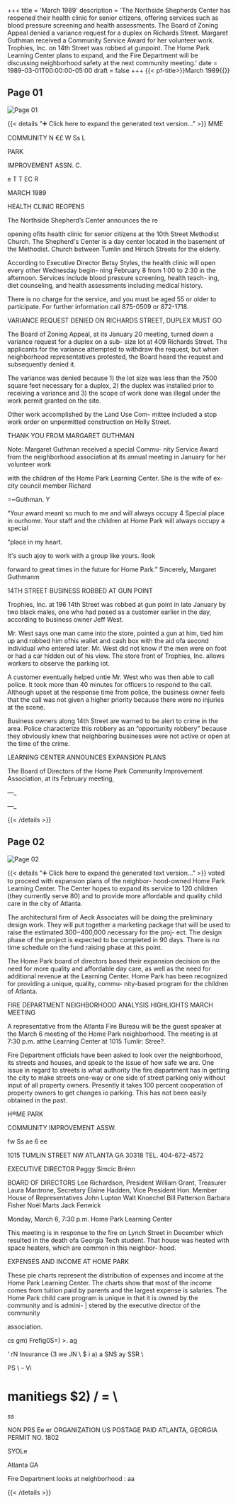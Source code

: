+++
title = 'March 1989'
description = 'The Northside Shepherds Center has reopened their health clinic for senior citizens, offering services such as blood pressure screening and health assessments. The Board of Zoning Appeal denied a variance request for a duplex on Richards Street. Margaret Guthman received a Community Service Award for her volunteer work. Trophies, Inc. on 14th Street was robbed at gunpoint. The Home Park Learning Center plans to expand, and the Fire Department will be discussing neighborhood safety at the next community meeting.'
date = 1989-03-01T00:00:00-05:00
draft = false
+++
{{< pf-title>}}March 1989{{</pf-title>}}


## Page 01

![Page 01](/hpcia-newsletter-archive/1989-03_01.jpg)

{{< details "➕ Click here to expand the generated text version..." >}}
MME

COMMUNITY
N €£ W Ss L

PARK

IMPROVEMENT ASSN. C.

e T T EC R

MARCH 1989

HEALTH CLINIC REOPENS

The Northside Shepherd’s Center announces the re

opening ofits health clinic for senior citizens at the 10th
Street Methodist Church. The Shepherd's Center is a
day center located in the basement of the Methodist.
Church between Tumlin and Hirsch Streets for the
elderly.

According to Executive Director Betsy Styles, the
health clinic will open every other Wednesday begin-
ning February 8 from 1:00 to 2:30 in the afternoon.
Services include blood pressure screening, health teach-
ing, diet counseling, and health assessments including
medical history.

There is no charge for the service, and you must be
aged 55 or older to participate. For further information
call 875-0509 or 872-1718.

VARIANCE REQUEST DENIED ON
RICHARDS STREET, DUPLEX MUST GO

The Board of Zoning Appeal, at its January 20 meeting,
turned down a variance request for a duplex on a sub-
size lot at 409 Richards Street. The applicants for the
variance attempted to withdraw the request, but when
neighborhood representatives protested, the Board
heard the request and subsequently denied it.

The variance was denied because 1) the Iot size
was less than the 7500 square feet necessary for a
duplex, 2) the duplex was installed prior to receiving a
variance and 3) the scope of work done was illegal
under the work permit granted on the site.

Other work accomplished by the Land Use Com-
mittee included a stop work order on unpermitted
construction on Holly Street.

THANK YOU FROM
MARGARET GUTHMAN

Note: Margaret Guthman received a special Commu-
nity Service Award from the neighborhood association
at its annual meeting in January for her volunteer work

with the children of the Home Park Learning Center.
She is the wife of ex-city council member Richard

=~Guthman. Y

“Your award meant so much to me and will always
occupy 4 Special place in ourhome. Your staff and the
children at Home Park will always occupy a special

“place in my heart.

It's such ajoy to work with a group like yours. Ilook

forward to great times in the future for Home Park.”
Sincerely,
Margaret Guthmanm

14TH STREET BUSINESS ROBBED
AT GUN POINT

Trophies, Inc. at 196 14th Street was robbed at gun
point in late January by two black males, one who had
posed as a customer earlier in the day, according to
business owner Jeff West.

Mr. West says one man came into the store,
pointed a gun at him, tied him up and robbed him ofhis
wallet and cash box with the aid ofa second individual
who entered later. Mr. West did not know if the men
were on foot or had a car hidden out of his view. The
store front of Trophies, Inc. allows workers to observe
the parking iot.

A customer eventually helped untie Mr. West who
was then able to call police. It took more than 40
minutes for officers to respond to the call. Although
upset at the response time from police, the business
owner feels that the call was not given a higher priority
because there were no injuries at the scene.

Business owners along 14th Street are warned to
be alert to crime in the area. Police characterize this
robbery as an “opportunity robbery” because they
obviously knew that neighboring businesses were not
active or open at the time of the crime.

LEARNING CENTER ANNOUNCES
EXPANSION PLANS

The Board of Directors of the Home Park Community
Improvement Association, at its February meeting,

—_

—_


{{< /details >}}




## Page 02

![Page 02](/hpcia-newsletter-archive/1989-03_02.jpg)

{{< details "➕ Click here to expand the generated text version..." >}}
voted to proceed with expansion plans of the neighbor-
hood-owned Home Park Learning Center. The Center
hopes to expand its service to 120 children (they
currently serve 80) and to provide more affordable and
quality child care in the city of Atlanta.

The architectural firm of Aeck Associates will be
doing the preliminary design work. They will put
together a marketing package that will be used to raise
the estimated $300-$400,000 necessary for the proj-
ect. The design phase of the project is expected to be
completed in 90 days. There is no time schedule on the
fund raising phase at this point.

The Home Park board of directors based their
expansion decision on the need for more quality and
affordable day care, as well as the need for additional
revenue at the Learning Center. Home Park has been
recognized for providing a unique, quality, commu-
nity-based program for the children of Atlanta.

FIRE DEPARTMENT NEIGHBORHOOD
ANALYSIS HIGHLIGHTS
MARCH MEETING

A representative from the Atlanta Fire Bureau will be
the guest speaker at the March 6 meeting of the Home
Park neighborhood. The meeting is at 7:30 p.m. atthe
Learning Center at 1015 Tumlir: Stree?.

Fire Department officials have been asked to look
over the neighborhood, its streets and houses, and
speak to the issue of how safe we are. One issue in
regard to streets is what authority the fire department
has in getting the city to make streets one-way or one
side of street parking only without input of all property
owners. Presently it takes 100 percent cooperation of
property owners to get changes io parking. This has
not been easily obtained in the past.

H®ME PARK

COMMUNITY IMPROVEMENT ASSW.

fw Ss ae 6 ee

1015 TUMLIN STREET NW ATLANTA GA 30318 TEL. 404-672-4572

EXECUTIVE DIRECTOR
Peggy Simcic Brénn

BOARD OF DIRECTORS
Lee Richardson, President
William Grant, Treasurer
Laura Mantrone, Secretary
Elaine Hadden, Vice President
Hon. Member House of
Representatives John Lupton
Walt Knoechel
Bill Patterson
Barbara Fisher
Noél Marts
Jack Fenwick

Monday, March 6, 7:30 p.m.
Home Park Learning Center

This meeting is in response to the fire on Lynch
Street in December which resulted in the death ofa
Georgia Tech student. That house was heated with
space heaters, which are common in this neighbor-
hood.

EXPENSES AND INCOME AT HOME PARK

These pie charts represent the distribution of expenses
and income at the Home Park Learning Center. The
charts show that most of the income comes from
tuition paid by parents and the largest expense is
salaries. The Home Park child care program is unique
in that it is owned by the community and is admini- |
stered by the executive director of the community

association.

cs gm)
Frefig0S=) >.
ag

‘ rN
Insurance {3 we JN \ $
i a) a SNS ay SSR \

PS \ - Vi

manitiegs $2) / = \
=
ss

NON PRS Ee er
ORGANIZATION
US POSTAGE PAID
ATLANTA, GEORGIA
PERMIT NO. 1802

SYOLe

Atlanta GA

Fire Department looks at neighborhood : aa


{{< /details >}}


